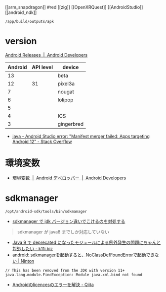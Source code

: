 [[arm_snapdragon]]
#red
[[zig]]
[[OpenXRQuest]]
[[AndroidStudio]]
[[android_ndk]]

`/app/build/outputs/apk`

# version
[Android Releases  |  Android Developers](https://developer.android.com/about/versions?hl=ja)

|Android| API level | device |
|-|-|-|
|13|| beta |
| 12| 31| pixel3a |
|7||nougat|
|6||lolipop|
|5|||
|4||ICS|
|3||gingerbred|

- [java - Android Studio error: "Manifest merger failed: Apps targeting Android 12" - Stack Overflow](https://stackoverflow.com/questions/67412084/android-studio-error-manifest-merger-failed-apps-targeting-android-12)
# 環境変数
- [環境変数  |  Android デベロッパー  |  Android Developers](https://developer.android.com/studio/command-line/variables?hl=ja)

# sdkmanager
`/opt/android-sdk/tools/bin/sdkmanager`
- [sdkmanager で jdk バージョン違いでこけるのを対処する](https://zenn.dev/ryotabannai/articles/9a55a051289cd819c96a)

> sdkmanager が java8 までしか対応していない

- [Java 9 で deprecated になったモジュールによる例外発生の問題にちゃんと対処したい - k11i.biz](https://k11i.biz/blog/2018/06/26/maven-artifacts-for-java9-deprecated-modules/)
- [android: sdkmanagerを起動すると、NoClassDefFoundErrorで起動できない | Ninton](https://www.ninton.co.jp/archives/2723)

```
// This has been removed from the JDK with version 11+
java.lang.module.FindException: Module java.xml.bind not found
```

- [Androidのlicencesのエラーを解決 - Qiita](https://qiita.com/joji/items/931d5f4e4ee853d7458c)
